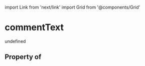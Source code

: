 import Link from 'next/link'
import Grid from '@components/Grid'

# commentText

undefined

## Property of



